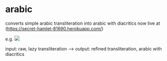 # arabic
converts simple arabic transliteration into arabic with diacritics
now live at (https://secret-hamlet-81690.herokuapp.com/)

e.g.
![](https://raw.github.com/mohammedterry/arabic/master/ex1.png)

input: raw, lazy transliteration --> output: refined transliteration, arabic with diacritics
